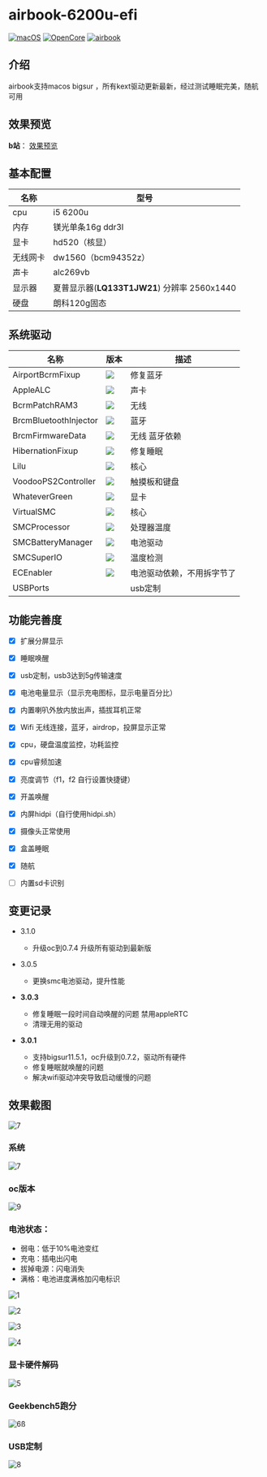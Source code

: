 # airbook-6200u-efi

[![macOS](https://img.shields.io/badge/macOS-11.6.1-orange)](https://developer.apple.com/documentation/macos-release-notes) [![OpenCore](https://img.shields.io/badge/OpenCore-0.7.4-blue)](https://github.com/acidanthera/OpenCorePkg) [![airbook](https://img.shields.io/badge/Airbook-6200U-lightgrey)](https://github.com/nabaonan/airbook-6200u-efi)

## 介绍
airbook支持macos bigsur ，所有kext驱动更新最新，经过测试睡眠完美，随航可用

## 效果预览
**b站**：  [效果预览](https://www.bilibili.com/video/BV183411r77B)

## 基本配置

| 名称     | 型号                                         |
| -------- | -------------------------------------------- |
| cpu      | i5 6200u                                     |
| 内存     | 镁光单条16g ddr3l                            |
| 显卡     | hd520（核显）                                |
| 无线网卡 | dw1560（bcm94352z）                          |
| 声卡     | alc269vb                                     |
| 显示器   | 夏普显示器(**LQ133T1JW21**) 分辨率 2560x1440 |
| 硬盘     | 朗科120g固态                                 |

## 系统驱动

| 名称                  | 版本                                                         | 描述                       |
| --------------------- | ------------------------------------------------------------ | -------------------------- |
| AirportBcrmFixup      | ![](https://img.shields.io/badge/version-2.1.3-informational) | 修复蓝牙                   |
| AppleALC              | ![](https://img.shields.io/badge/version-1.6.5-informational) | 声卡                       |
| BcrmPatchRAM3         | ![](https://img.shields.io/badge/version-2.6.0-informational) | 无线                       |
| BrcmBluetoothInjector | ![](https://img.shields.io/badge/version-2.6.0-informational) | 蓝牙                       |
| BrcmFirmwareData      | ![](https://img.shields.io/badge/version-2.6.0-informational) | 无线 蓝牙依赖              |
| HibernationFixup      | ![](https://img.shields.io/badge/version-1.4.4-informational) | 修复睡眠                   |
| Lilu                  | ![](https://img.shields.io/badge/version-1.5.6-informational) | 核心                       |
| VoodooPS2Controller   | ![](https://img.shields.io/badge/version-2.2.6-informational) | 触摸板和键盘               |
| WhateverGreen         | ![](https://img.shields.io/badge/version-1.5.4-informational) | 显卡                       |
| VirtualSMC            | ![](https://img.shields.io/badge/version-1.2.7-informational) | 核心                       |
| SMCProcessor          | ![](https://img.shields.io/badge/version-1.2.7-informational) | 处理器温度                 |
| SMCBatteryManager     | ![](https://img.shields.io/badge/version-1.2.7-informational) | 电池驱动                   |
| SMCSuperIO            | ![](https://img.shields.io/badge/version-1.2.7-informational) | 温度检测                   |
| ECEnabler             | ![](https://img.shields.io/badge/version-1.0.2-informational) | 电池驱动依赖，不用拆字节了 |
| USBPorts              |                                                              | usb定制                    |

## 功能完善度

- [x] 扩展分屏显示
- [x] 睡眠唤醒
- [x] usb定制，usb3达到5g传输速度
- [x] 电池电量显示（显示充电图标，显示电量百分比）
- [x] 内置喇叭外放内放出声，插拔耳机正常
- [x] Wifi 无线连接，蓝牙，airdrop，投屏显示正常
- [x] cpu，硬盘温度监控，功耗监控
- [x] cpu睿频加速
- [x] 亮度调节（f1，f2  自行设置快捷键）
- [x] 开盖唤醒
- [x] 内屏hidpi（自行使用hidpi.sh）
- [x] 摄像头正常使用
- [x] 盒盖睡眠
- [x] 随航
- [ ] 内置sd卡识别



## 变更记录

- 3.1.0
  
  - 升级oc到0.7.4   升级所有驱动到最新版

- 3.0.5
  
  - 更换smc电池驱动，提升性能

- **3.0.3**
  
  - 修复睡眠一段时间自动唤醒的问题  禁用appleRTC
  - 清理无用的驱动
  
- **3.0.1**
  
  - 支持bigsur11.5.1，oc升级到0.7.2，驱动所有硬件
  - 修复睡眠就唤醒的问题
  - 解决wifi驱动冲突导致启动缓慢的问题
  
  

## 效果截图

![7](./assets/11.jpg)

### 系统

![7](./assets/12.jpg)

### oc版本

![9](./assets/9.jpg)

### 电池状态：

- 弱电：低于10%电池变红
- 充电：插电出闪电
- 拔掉电源：闪电消失
- 满格：电池进度满格加闪电标识

![1](./assets/1.jpg)

![2](./assets/2.jpg)

![3](./assets/3.jpg)

![4](./assets/4.jpg)



### 显卡硬件解码

![5](./assets/5.jpg)

### Geekbench5跑分

![6](./assets/10.jpg)ß

### USB定制

![8](./assets/8.jpg)
